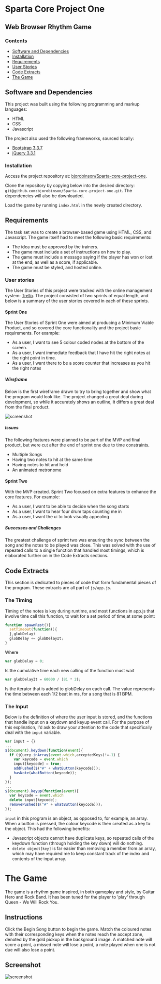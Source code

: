 # Sparta Core Project One

## Web Browser Rhythm Game

### Contents

* [Software and Dependencies](#software-and-dependencies)
* [Installation](#installation)
* [Requirements](#requirements)
* [User Stories](#user-stories)
* [Code Extracts](#code-extracts)
* [The Game](#the-game)

## Software and Dependencies

This project was built using the following programming and markup languages:

* HTML
* CSS
* Javascript

The project also used the following frameworks, sourced locally:
* [Bootstrap 3.3.7](https://getbootstrap.com/docs/3.3/)
* [jQuery 3.3.1](https://jquery.com/)

### Installation

Access the project repository at: [bjorobinson/Sparta-core-project-one](https://github.com/bjorobinson/Sparta-core-project-one).

Clone the repository by copying below into the desired directory:
`git@github.com:bjorobinson/Sparta-core-project-one.git`. The dependencies will also be downloaded.

Load the game by running `index.html` in the newly created directory.

## Requirements

The task set was to create a browser-based game using HTML, CSS, and Javascript. The game itself had to meet the following basic requirements:

* The idea must be approved by the trainers.
* The game must include a set of instructions on how to play.
* The game must include a message saying if the player has won or lost at the end, as well as a score, if applicable.
* The game must be styled, and hosted online.

### User stories

The User Stories of this project were tracked with the online management system: [Trello](https://trello.com/). The project consisted of two sprints of equal length, and below is a summary of the user stories covered in each of these sprints.

#### Sprint One

The User Stories of Sprint One were aimed at producing a Minimum Viable Product, and so covered the core functionality and the project basic requirements. For example:

* As a user, I want to see 5 colour coded nodes at the bottom of the screen.
* As a user, I want immediate feedback that I have hit the right notes at the right point in time.
* As a user, I want there to be a score counter that increases as you hit the right notes

##### Wireframe

Below is the first wireframe drawn to try to bring together and show what the program would look like. The project changed a great deal during development, so while it accurately shows an outline, it differs a great deal from the final product.

![screenshot](./images/initial_wireframe.JPG)

##### Issues

The following features were planned to be part of the MVP and final product, but were cut after the end of sprint one due to time constraints.
* Multiple Songs
* Having two notes to hit at the same time
* Having notes to hit and hold
* An animated metronome

#### Sprint Two

With the MVP created. Sprint Two focused on extra features to enhance the core features. For example:

* As a user, I want to be able to decide when the song starts
* As a user, I want to hear four drum taps counting me in
* As a user, I want the ui to look visually appealing

##### Successes and Challenges

The greatest challenge of sprint two was ensuring the sync between the song and the notes to be played was close. This was solved with the use of repeated calls to a single function that handled most timings, which is elaborated further on in the Code Extracts sections.

## Code Extracts

This section is dedicated to pieces of code that form fundamental pieces of the program. These extracts are all part of `js/app.js`.

### The Timing

Timing of the notes is key during runtime, and most functions in app.js that involve time call this function, to wait for a set period of time,at some point:

```javascript
function spawnRest(){
  setTimeout(function(){
  },globDelay)
  globDelay += globDelayIt;
}
```
Where
```Javascript
var globDelay = 0;
```
Is the cumulative time each new calling of the function must wait
```Javascript
var globDelayIt = 60000 / (81 * 2);
```
Is the iterator that is added to globDelay on each call. The value represents the time between each 1/2 beat in ms, for a song that is 81 BPM.

### The Input

Below is the definition of where the user input is stored, and the functions that handle input on a keydown and keyup event call. For the purpose of this explination, I'd ask to draw your attention to the code that specifically deal with the `input` variable.

```javascript
var input = {}
...
$(document).keydown(function(event){
  if (jQuery.inArray(event.which,acceptedKeys)!=-1) {
    var keycode = event.which
    input[keycode] = true;
    addPushed($("#" + whatButton(keycode)));
    hasNote(whatButton(keycode));
  }
});
...
$(document).keyup(function(event){
  var keycode = event.which
  delete input[keycode];
  removePushed($("#" + whatButton(keycode)));
});
```
`input` in this program is an object, as opposed to, for example, an array. When a button is pressed, the colour keycode is then created as a key to the object. This had the following benefits:
* Javascript objects cannot have duplicate keys, so repeated calls of the keydown function (through holding the key down) will do nothing.
* `delete object[key]` is far easier than removing a member from an array, which may have required me to keep constant track of the index and contents of the input array.

# The Game

The game is a rhythm game inspired, in both gameplay and style, by Guitar Hero and Rock Band. It has been tuned for the player to 'play' through Queen - We Will Rock You.

## Instructions

Click the Begin Song button to begin the game. Match the coloured notes with their corresponding keys when the notes reach the accept zone, denoted by the gold pickup in the background image. A matched note will score a point, a missed note will lose a point, a note played when one is not due will also lose a point.

## Screenshot

![screenshot](./images/readme_screenshot.png)
